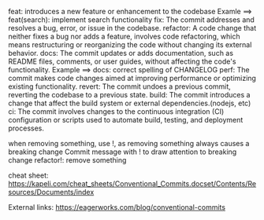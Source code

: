 feat: introduces a new feature or enhancement to the codebase
Examle ==> feat(search): implement search functionality
fix: The commit addresses and resolves a bug, error, or issue in the codebase.
refactor: A code change that neither fixes a bug nor adds a feature, involves code refactoring, which means restructuring or reorganizing the code without changing its external behavior.
docs: The commit updates or adds documentation, such as README files, comments, or user guides, without affecting the code's functionality.
Example ==> docs: correct spelling of CHANGELOG
perf: The commit makes code changes aimed at improving performance or optimizing existing functionality.
revert: The commit undoes a previous commit, reverting the codebase to a previous state.
build: The commit introduces a change that affect the build system or external dependencies.(nodejs, etc)
ci: The commit involves changes to the continuous integration (CI) configuration or scripts used to automate build, testing, and deployment processes.


when removing something, use !, as removing something always causes a breaking change
Commit message with ! to draw attention to breaking change
refactor!: remove something

cheat sheet:
https://kapeli.com/cheat_sheets/Conventional_Commits.docset/Contents/Resources/Documents/index

External links:
https://eagerworks.com/blog/conventional-commits
